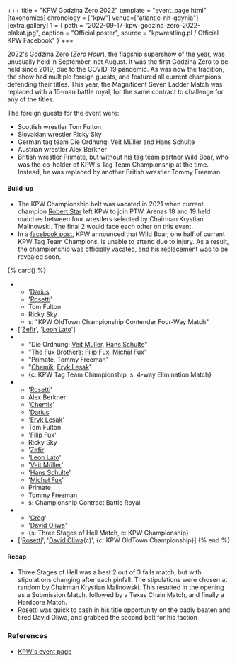 +++
title = "KPW Godzina Zero 2022"
template = "event_page.html"
[taxonomies]
chronology = ["kpw"]
venue=["atlantic-nh-gdynia"]
[extra.gallery]
1 = { path = "2022-09-17-kpw-godzina-zero-2022-plakat.jpg", caption = "Official poster", source = "kpwrestling.pl / Official KPW Facebook" }
+++

2022's Godzina Zero (_Zero Hour_), the flagship supershow of the year, was unusually held in September, not August. It was the first Godzina Zero to be held since 2019, due to the COVID-19 pandemic. As was now the tradition, the show had multiple foreign guests, and featured all current champions defending their titles. This year, the Magnificent Seven Ladder Match was replaced with a 15-man battle royal, for the same contract to challenge for any of the titles.

The foreign guests for the event were:

- Scottish wrestler Tom Fulton
- Slovakian wrestler Ricky Sky
- German tag team Die Ordnung: Veit Müller and Hans Schulte
- Austrian wrestler Alex Berkner
- British wrestler Primate, but without his tag team partner Wild Boar, who was the co-holder of KPW's Tag Team Championship at the time. Instead, he was replaced by another British wrestler Tommy Freeman.

#### Build-up

* The KPW Championship belt was vacated in 2021 when current champion [Robert Star](@/w/robert-star.md) left KPW to join PTW. Arenas 18 and 19 held matches between four wrestlers selected by Chairman Krystian Malinowski. The final 2 would face each other on this event.
* In a [facebook post](https://www.facebook.com/events/393729466203534/?post_id=412536367656177), KPW announced that Wild Boar, one half of current KPW Tag Team Champions, is unable to attend due to injury. As a result, the championship was officially vacated, and his replacement was to be revealed soon.

{% card() %}
- - '[Darius](@/w/darius.md)'
  - '[Rosetti](@/w/rosetti.md)'
  - Tom Fulton
  - Ricky Sky
  - s: "KPW OldTown Championship Contender Four-Way Match"
- ['[Zefir](@/w/zefir.md)', '[Leon Lato](@/w/leon-lato.md)']
- - "Die Ordnung: [Veit Müller](@/w/veit-mueller.md), [Hans Schulte](@/w/hans-schulte.md)"
  - "The Fux Brothers: [Filip Fux](@/w/filip-fux.md), [Michał Fux](@/w/michal-fux.md)"
  - "Primate, Tommy Freeman"
  - "[Chemik](@/w/chemik.md), [Eryk Lesak](@/w/eryk-lesak.md)"
  - {c: KPW Tag Team Championship, s: 4-way Elimination Match}
- - '[Rosetti](@/w/rosetti.md)'
  - Alex Berkner
  - '[Chemik](@/w/chemik.md)'
  - '[Darius](@/w/darius.md)'
  - '[Eryk Lesak](@/w/eryk-lesak.md)'
  - Tom Fulton
  - '[Filip Fux](@/w/filip-fux.md)'
  - Ricky Sky
  - '[Zefir](@/w/zefir.md)'
  - '[Leon Lato](@/w/leon-lato.md)'
  - '[Veit Müller](@/w/veit-mueller.md)'
  - '[Hans Schulte](@/w/hans-schulte.md)'
  - '[Michał Fux](@/w/michal-fux.md)'
  - Primate
  - Tommy Freeman
  - s: Championship Contract Battle Royal
- - '[Greg](@/w/greg.md)'
  - '[David Oliwa](@/w/david-oliwa.md)'
  - {s: Three Stages of Hell Match, c: KPW Championship}
- ['[Rosetti](@/w/rosetti.md)', '[David Oliwa](@/w/david-oliwa.md)(c)', {c: KPW OldTown
      Championship}]
{% end %}

#### Recap

* Three Stages of Hell was a best 2 out of 3 falls match, but with stipulations changing after each pinfall. The stipulations were chosen at random by Chairman Krystian Malinowski. This resulted in the opening as a Submission Match, followed by a Texas Chain Match, and finally a Hardcore Match.
* Rosetti was quick to cash in his title opportunity on the badly beaten and tired David Oliwa, and grabbed the second belt for his faction

### References

* [KPW's event page](https://kpwrestling.pl/events/kpw-godzina-zero-2022/)
